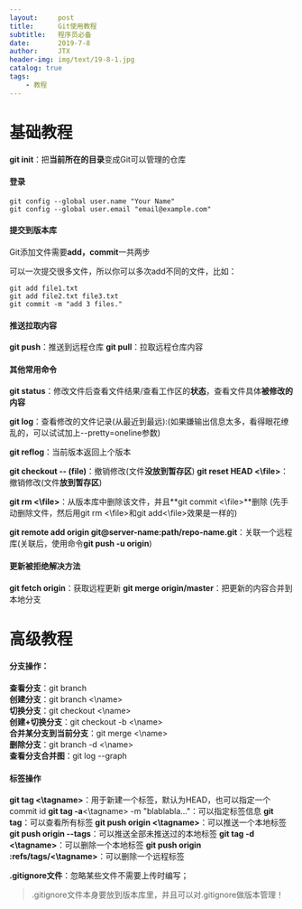 ```yaml
---
layout:     post                    
title:      Git使用教程                     
subtitle:   程序员必备               
date:       2019-7-8               
author:     JTX                      
header-img: img/text/19-8-1.jpg   
catalog: true                        
tags:                                
    - 教程
---
```


# 基础教程

**git init**：把**当前所在的目录**变成Git可以管理的仓库

#### 登录
```git
git config --global user.name "Your Name"
git config --global user.email "email@example.com"
```

#### 提交到版本库
Git添加文件需要**add，commit**一共两步

可以一次提交很多文件，所以你可以多次add不同的文件，比如：
```git
git add file1.txt
git add file2.txt file3.txt
git commit -m "add 3 files."
```

#### 推送拉取内容
**git push**：推送到远程仓库
**git pull**：拉取远程仓库内容

#### 其他常用命令

**git status**：修改文件后查看文件结果/查看工作区的**状态**，查看文件具体**被修改的内容**

**git log**：查看修改的文件记录(从最近到最远):(如果嫌输出信息太多，看得眼花缭乱的，可以试试加上--pretty=oneline参数)

**git reflog**：当前版本返回上个版本

**git checkout -- (file)**：撤销修改(文件**没放到暂存区**)
**git reset HEAD <\file>**：撤销修改(文件**放到暂存区**)

**git rm <\file>**：从版本库中删除该文件，并且**git commit <\file>**删除
(先手动删除文件，然后用git rm <\file>和git add<\file>效果是一样的)

**git remote add origin git@server-name:path/repo-name.git**：关联一个远程库(关联后，使用命令**git push -u origin**)

#### 更新被拒绝解决方法
**git fetch origin**：获取远程更新
**git merge origin/master**：把更新的内容合并到本地分支

# 高级教程

#### 分支操作：

**查看分支**：git branch<br/>
**创建分支**：git branch <\name><br/>
**切换分支**：git checkout <\name><br/>
**创建+切换分支**：git checkout -b <\name><br/>
**合并某分支到当前分支**：git merge <\name><br/>
**删除分支**：git branch -d <\name><br/>
**查看分支合并图**：git log --graph

#### 标签操作
**git tag <\tagname>**：用于新建一个标签，默认为HEAD，也可以指定一个commit id
**git tag -a**<\tagname> -m "blablabla..."：可以指定标签信息
**git tag**：可以查看所有标签
**git push origin <\tagname>**：可以推送一个本地标签
**git push origin --tags**：可以推送全部未推送过的本地标签
**git tag -d <\tagname>**：可以删除一个本地标签
**git push origin :refs/tags/<\tagname>**：可以删除一个远程标签

**.gitignore文件**：忽略某些文件不需要上传时编写；
> .gitignore文件本身要放到版本库里，并且可以对.gitignore做版本管理！
